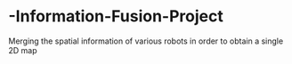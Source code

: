 # -Information-Fusion-Project
Merging the spatial information of various robots in order to obtain a single 2D map
